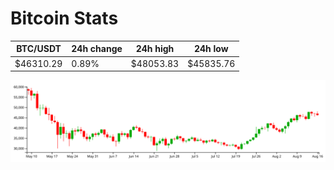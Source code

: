 # Bitcoin Stats

BTC/USDT|24h change|24h high|24h low|
|---|---|---|---|
|$46310.29|0.89%|$48053.83|$45835.76|

<img src="./chart.svg">
